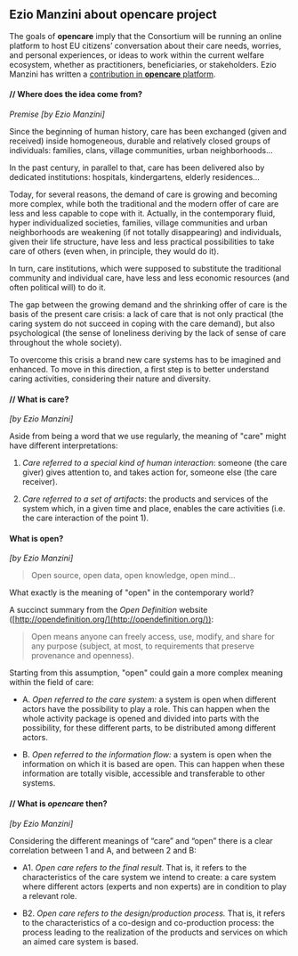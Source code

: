 ## Ezio Manzini about opencare project


The goals of **opencare** imply that the Consortium will be running an online platform to host EU citizens’ conversation about their care needs, worries, and personal experiences, or ideas to work within the current welfare ecosystem, whether as practitioners, beneficiaries, or stakeholders. Ezio Manzini has written a [contribution in **opencare** platform](https://edgeryders.eu/en/opencare/open-care-as-radical-socio-technical-innovation-reflecting-on). 


#### // Where does the idea come from?
*Premise [by Ezio Manzini]*

Since the beginning of human history, care has been exchanged (given and received) inside homogeneous, durable and relatively closed groups of individuals: families, clans, village communities, urban neighborhoods...

In the past century, in parallel to that, care has been delivered also by dedicated institutions: hospitals, kindergartens, elderly residences...

Today, for several reasons, the demand of care is growing and becoming more complex, while both the traditional and the modern offer of care are less and less capable to cope with it.
Actually, in the contemporary fluid, hyper individualized societies, families, village communities and urban neighborhoods are weakening (if not totally disappearing) and individuals, given their life structure, have less and less practical possibilities to take care of others (even when, in principle, they would do it).

In turn, care institutions, which were supposed to substitute the traditional community and individual care, have less and less economic resources (and often political will) to do it.

The gap between the growing demand and the shrinking offer of care is the basis of the present care crisis: a lack of care that is not only practical (the caring system do not succeed in coping with the care demand), but also psychological (the sense of loneliness deriving by the lack of sense of care throughout the whole society).

To overcome this crisis a brand new care systems has to be imagined and enhanced. To move in this direction, a first step is to better understand caring activities, considering their nature and diversity.


#### // What is care?
*[by Ezio Manzini]*

Aside from being a word that we use regularly, the meaning of "care" might have different interpretations:

1. *Care referred to a special kind of human interaction*: someone (the care giver) gives attention to, and takes action for, someone else (the care receiver).

2. *Care referred to a set of artifacts*: the products and services of the system which, in a given time and place, enables the care activities (i.e. the care interaction of the point 1).


#### What is open?
*[by Ezio Manzini]*

> Open source, open data, open knowledge, open mind...

What exactly is the meaning of "open" in the contemporary world?

A succinct summary from the *Open Definition* website ([http://opendefinition.org/](http://opendefinition.org/)):

> Open means anyone can freely access, use, modify, and share for any purpose (subject, at most, to requirements that preserve provenance and openness).

Starting from this assumption, "open" could gain a more complex meaning within the field of care:

* A.
*Open referred to the care system:* a system is open when different actors have the possibility to play a role. This can happen when the whole activity package is opened and divided into parts with the possibility, for these different parts, to be distributed among different actors.

* B.
*Open referred to the information flow:* a system is open when the information on which it is based are open. This can happen when these information are totally visible, accessible and transferable to other systems.

#### // What is *opencare* then?

*[by Ezio Manzini]*

Considering the different meanings of “care” and “open” there is a clear correlation between 1 and A, and between 2 and B:


* A1.
*Open care refers to the final result.* That is, it refers to the characteristics of the care system we intend to create: a care system where different actors (experts and non experts) are in condition to play a relevant role.



* B2.
*Open care refers to the design/production process.* That is, it refers to the characteristics of a co-design and co-production process: the process leading to the realization of the products and services on which an aimed care system is based.



